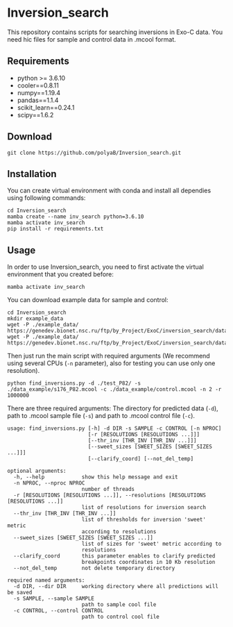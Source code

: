 # Inversion_search
This repository contains scripts for searching inversions in Exo-C data. You need hic files for sample and control data in .mcool format. 
## Requirements
* python >= 3.6.10
* cooler==0.8.11
* numpy==1.19.4
* pandas==1.1.4
* scikit_learn==0.24.1
* scipy==1.6.2
## Download
```
git clone https://github.com/polyaB/Inversion_search.git
```
## Installation
You can create virtual environment with conda and install all dependies using following commands:
```
cd Inversion_search
mamba create --name inv_search python=3.6.10
mamba activate inv_search
pip install -r requirements.txt 
```
## Usage
In order to use Inversion_search, you need to first activate the virtual environment that you created before:
```
mamba activate inv_search
```
You can download example data for sample and control:
```
cd Inversion_search
mkdir example_data
wget -P ./example_data/ https://genedev.bionet.nsc.ru/ftp/by_Project/ExoC/inversion_search/data/control.mcool
wget -P ./example_data/ https://genedev.bionet.nsc.ru/ftp/by_Project/ExoC/inversion_search/data/s176_P82.mcool
```
Then just run the main script with required arguments (We recommend using several CPUs (`-n` parameter), also for testing you can use only one resolution).
```
python find_inversions.py -d ./test_P82/ -s ./data_example/s176_P82.mcool -c ./data_example/control.mcool -n 2 -r 1000000
```
There are three required arguments: The directory for predicted data (`-d`), path to .mcool sample file (`-s`) and path to .mcool control file (`-c`).

```
usage: find_inversions.py [-h] -d DIR -s SAMPLE -c CONTROL [-n NPROC]
                          [-r [RESOLUTIONS [RESOLUTIONS ...]]]
                          [--thr_inv [THR_INV [THR_INV ...]]]
                          [--sweet_sizes [SWEET_SIZES [SWEET_SIZES ...]]]
                          [--clarify_coord] [--not_del_temp]

optional arguments:
  -h, --help            show this help message and exit
  -n NPROC, --nproc NPROC
                        number of threads
  -r [RESOLUTIONS [RESOLUTIONS ...]], --resolutions [RESOLUTIONS [RESOLUTIONS ...]]
                        list of resolutions for inversion search
  --thr_inv [THR_INV [THR_INV ...]]
                        list of thresholds for inversion 'sweet' metric
                        according to resolutions
  --sweet_sizes [SWEET_SIZES [SWEET_SIZES ...]]
                        list of sizes for 'sweet' metric according to
                        resolutions
  --clarify_coord       this parameter enables to clarify predicted
                        breakpoints coordinates in 10 Kb resolution
  --not_del_temp        not delete temporary directory

required named arguments:
  -d DIR, --dir DIR     working directory where all predictions will be saved
  -s SAMPLE, --sample SAMPLE
                        path to sample cool file
  -c CONTROL, --control CONTROL
                        path to control cool file
```



